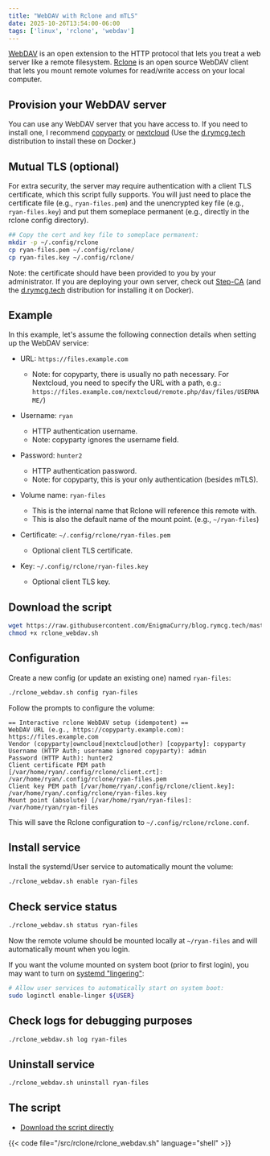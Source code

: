 ```yaml
---
title: "WebDAV with Rclone and mTLS"
date: 2025-10-26T13:54:00-06:00
tags: ['linux', 'rclone', 'webdav']
---
```


[WebDAV](https://datatracker.ietf.org/doc/html/rfc4918) is an open
extension to the HTTP protocol that lets you treat a web server like a
remote filesystem. [Rclone](https://rclone.org/) is an open source
WebDAV client that lets you mount remote volumes for read/write access
on your local computer.

## Provision your WebDAV server

You can use any WebDAV server that you have access to. If you need to
install one, I recommend
[copyparty](https://github.com/9001/copyparty) or
[nextcloud](https://nextcloud.com/) (Use the
[d.rymcg.tech](https://github.com/enigmaCurry/d.rymcg.tech?tab=readme-ov-file#readme)
distribution to install these on Docker.)

## Mutual TLS (optional)

For extra security, the server may require authentication with a
client TLS certificate, which this script fully supports. You will
just need to place the certificate file (e.g., `ryan-files.pem`) and
the unencrypted key file (e.g., `ryan-files.key`) and put them
someplace permanent (e.g., directly in the rclone config directory).

```bash
## Copy the cert and key file to someplace permanent:
mkdir -p ~/.config/rclone
cp ryan-files.pem ~/.config/rclone/
cp ryan-files.key ~/.config/rclone/
```

Note: the certificate should have been provided to you by your
administrator. If you are deploying your own server, check out
[Step-CA](https://smallstep.com/docs/step-ca/) (and the
[d.rymcg.tech](https://github.com/EnigmaCurry/d.rymcg.tech)
distribution for installing it on Docker).

## Example

In this example, let's assume the following connection details when
setting up the WebDAV service:

 * URL: `https://files.example.com` 
   * Note: for copyparty, there is usually no path necessary. For
     Nextcloud, you need to specify the URL with a path, e.g.:
     `https://files.example.com/nextcloud/remote.php/dav/files/USERNAME/`)

 * Username: `ryan`
   * HTTP authentication username.
   * Note: copyparty ignores the username field.
   
 * Password: `hunter2`
   * HTTP authentication password.
   * Note: for copyparty, this is your only authentication (besides mTLS).
   
 * Volume name: `ryan-files`
   * This is the internal name that Rclone will reference this remote with.
   * This is also the default name of the mount point. (e.g.,
     `~/ryan-files`)
     
 * Certificate: `~/.config/rclone/ryan-files.pem`
   * Optional client TLS certificate.
   
 * Key: `~/.config/rclone/ryan-files.key`
   * Optional client TLS key.

## Download the script

```bash
wget https://raw.githubusercontent.com/EnigmaCurry/blog.rymcg.tech/master/src/rclone/rclone_webdav.sh
chmod +x rclone_webdav.sh
```

## Configuration

Create a new config (or update an existing one) named `ryan-files`:

```bash
./rclone_webdav.sh config ryan-files
```

Follow the prompts to configure the volume:

```
== Interactive rclone WebDAV setup (idempotent) ==
WebDAV URL (e.g., https://copyparty.example.com): https://files.example.com
Vendor (copyparty|owncloud|nextcloud|other) [copyparty]: copyparty
Username (HTTP Auth; username ignored copyparty): admin
Password (HTTP Auth): hunter2
Client certificate PEM path [/var/home/ryan/.config/rclone/client.crt]: /var/home/ryan/.config/rclone/ryan-files.pem
Client key PEM path [/var/home/ryan/.config/rclone/client.key]: /var/home/ryan/.config/rclone/ryan-files.key
Mount point (absolute) [/var/home/ryan/ryan-files]: /var/home/ryan/ryan-files
```

This will save the Rclone configuration to
`~/.config/rclone/rclone.conf`.

## Install service

Install the systemd/User service to automatically mount the volume:

```bash
./rclone_webdav.sh enable ryan-files
```

## Check service status

```bash
./rclone_webdav.sh status ryan-files
```

Now the remote volume should be mounted locally at `~/ryan-files` and
will automatically mount when you login.

If you want the volume mounted on system boot (prior to first login),
you may want to turn on [systemd
"lingering"](https://wiki.archlinux.org/title/Systemd/User#Automatic_start-up_of_systemd_user_instances):

```bash
# Allow user services to automatically start on system boot:
sudo loginctl enable-linger ${USER}
```

## Check logs for debugging purposes

```bash
./rclone_webdav.sh log ryan-files
```

## Uninstall service

```bash
./rclone_webdav.sh uninstall ryan-files
```

## The script

 * [Download the script directly](https://raw.githubusercontent.com/EnigmaCurry/blog.rymcg.tech/master/src/rclone/rclone_webdav.sh)

{{< code file="/src/rclone/rclone_webdav.sh" language="shell" >}}
